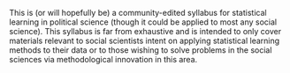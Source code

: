 This is (or will hopefully be) a community-edited syllabus for statistical learning in political science (though it could be applied to most any social science). This syllabus is far from exhaustive and is intended to only cover materials relevant to social scientists intent on applying statistical learning methods to their data or to those wishing to solve problems in the social sciences via methodological innovation in this area.
